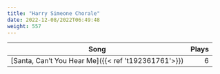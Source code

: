 ```yaml
---
title: "Harry Simeone Chorale"
date: 2022-12-08/2022T06:49:48
weight: 557
---
```




 Song | Plays 
----- | -----:
[Santa, Can’t You Hear Me]({{< ref 't192361761'>}}) | 6
